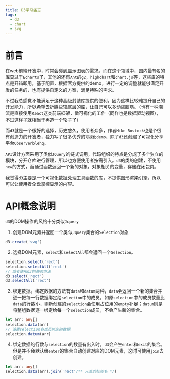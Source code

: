 ```yaml
---
title: D3学习备忘
tags:
  - d3
  - chart
  - svg
---
```


# 前言
在web前端开发中，时常会碰到显示图表的需求。而在这个领域中，国内最有名的库莫过于`Echarts`了，其他的还有`Ant`的`g2`，`highchart`和`chart.js`等，这些库的特点是开箱即用，基于配置，根据官方提供的demo，进行一定的调整就能够满足开发的任务的，也有提供自定义的方案，满足特殊的需求。

不过我总感觉不能满足于这种高级封装库提供的便利，因为这样比较难提升自己的开发能力，所以希望去折腾些较底层的库，让自己可以多动些脑筋。（也有一种潮流是直接使用`React`这类前端框架，做可视化的工作（同样也是数据驱动视图），不过这样子就相当于再造一个轮子了）

而`d3`就是一个很好的选择，历史悠久，使用者众多，作者`Mike Bostock`也是个很有创造力的开发者，独力写了很多优秀的`可视化demo`，除了`d3`还创建了可视化分享平台`Observerblehq`。

`API`设计方面采用了类似`JQuery`的链式调用，代码组织的特点是分成了多个独立的模块，分开仓库进行管理，所以也方便使用者按需引入。`d3`的类的创建，不使用`new`的方式，而通过函数返回一个新的对象，对象相关的变量，存储在闭包内。

我觉得`d3`主要是一个可视化数据处理工具函数的库，不提供图形渲染引擎，所以可以让使用者全盘掌控显示的内容。

# API概念说明

`d3`的DOM操作的风格十分类似`Jquery`

1. 创建DOM元素并返回一个类似`Jquery`集合的`Selection`对象

```typescript
d3.create('svg')
```

2. 选择DOM元素，`select`和`selectAll`都会返回一个`Selection`。
```typescript
selection.select('rect')
selection.selectAll('rect')
// 或者使用d3的静态方法
d3.select('rect')
d3.selectAll('rect')
```

3. 绑定数据。绑定数据的方法有`data`和`datum`两种，`data`会返回一个新的集合并逐一把每一行数据绑定给`selection`中的成员，如原`selection`中的成员数量比`data`的行数小，则新创建的`selection`会使用占位用的`empty`补足；`datum`则是将整组数据逐一绑定给每一个`selection`成员，不会产生新的集合。
```typescript
let arr: any[]
selection.data(arr)
// 设置selection各成员绑定的数据
selection.datum(arr)
```

4. 绑定数据的行数与`selection`的数量有出入时，`d3`会产生`enter`和`exit`的集合。但是并不会默认给`enter`的集合自动创建对应的DOM元素，这时可使用`join`去创建。

```typescript
let arr: any[]
selection.data(arr).join('rect'/** 元素的标签名 */)
```
